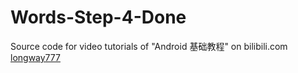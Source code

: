 # Words-Step-4-Done
Source code for video tutorials of "Android 基础教程" on bilibili.com [longway777](https://space.bilibili.com/137860026)  
